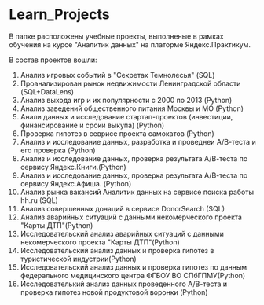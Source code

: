 # Learn_Projects
В папке расположены учебные проекты, выполненые в рамках обучения на курсе "Аналитик данных" на платорме Яндекс.Практикум.

В состав проектов вошли:

1. Анализ игровых событий в "Секретах Темнолесья" (SQL)
2. Проанализирован рынок недвижимости Ленинградской области (SQL+DataLens)
3. Анализ выхода игр и их популярности с 2000 по 2013 (Python)
4. Анализ заведений общественного питания Москвы и МО (Python)
5. Анали данных и исследование стартап-проектов (инвестиции, финансирование и сроки выкупа) (Python)
6. Проверка гипотез в севрисе проекта самокатов (Python)
7. Анализ и исследование данных, разработка и проведнеи А/В-теста и его проверка (Python)
8. Анализ и исследование данных, проверка результата А/В-теста по сервису Яндекс.Книги.(Python)
9. Анализ и исследование данных, проверка результата А/В-теста по сервису Яндекс.Афиша. (Python)
10. Анализ рынка вакансий Аналитик данных на сервисе поиска работы hh.ru (SQL)
11. Анализ совершенных донаций в сервисе DonorSearch (SQL)
12. Анализ аварийных ситуаций с данными некомерческого проекта "Карты ДТП"(Python)
13. Исследовательский анализ аварийных ситуаций с данными некомерческого проекта "Карты ДТП"(Python)
14. Исследовательский анализ данных и проверка гипотез в туристической индустрии(Python)
15. Исследовательский анализ данных и проверка гипотез по данным федерального медицинского центра ФГБОУ ВО СПбГПМУ(Python)
16. Исследователький анализ данных проведенного А/В-теста и проверка гипотез новой продуктовой воронки (Python)
